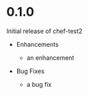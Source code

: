 # 0.1.0

Initial release of chef-test2

* Enhancements
  * an enhancement

* Bug Fixes
  * a bug fix
